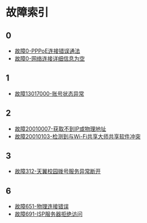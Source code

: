 <!-- TITLE: 常见故障 -->
<!-- SUBTITLE: 常见故障索引 -->

# 故障索引

## 0
- [故障0-PPPoE连接错误通法](/article/故障0-pppoe连接错误通法)
- [故障0-网络连接详细信息为空](/article/故障0-网络连接详细信息为空)

## 1

- [故障13017000-账号状态异常](/article/故障13017000-账号状态异常)

## 2

- [故障20010007-获取不到IP或物理地址](/article/故障20010007-获取不到ip或物理地址)
- [故障20010103-检测到与Wi-Fi共享大师共享软件冲突](/article/故障20010103-检测到与wi-fi共享大师共享软件冲突)

## 3

- [故障312-天翼校园拨号服务异常断开](/article/故障312-天翼校园拨号服务异常断开)

## 6

- [故障651-物理连接错误](/article/故障651-物理连接错误)
- [故障691-ISP服务器拒绝访问](/article/故障691-isp服务器拒绝访问)